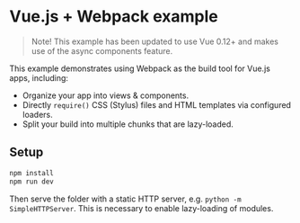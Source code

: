# Vue.js + Webpack example

> Note! This example has been updated to use Vue 0.12+ and makes use of the async components feature.

This example demonstrates using Webpack as the build tool for Vue.js apps, including:

- Organize your app into views & components.
- Directly `require()` CSS (Stylus) files and HTML templates via configured loaders.
- Split your build into multiple chunks that are lazy-loaded.

## Setup

``` bash
npm install
npm run dev
```

Then serve the folder with a static HTTP server, e.g. `python -m SimpleHTTPServer`. This is necessary to enable lazy-loading of modules.
